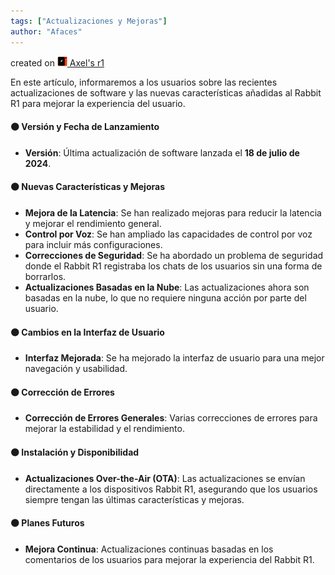 ```yaml
---
tags: ["Actualizaciones y Mejoras"]
author: "Afaces"
---
```


created on <a href="https://community.rabbit.tech/u/afaces"> 
    <img src="/assets/images/r1.png" alt="Axel's r1" width="16" height="16">
</a> <a href="https://community.rabbit.tech/u/afaces">Axel's r1</a>


En este artículo, informaremos a los usuarios sobre las recientes actualizaciones de software y las nuevas características añadidas al Rabbit R1 para mejorar la experiencia del usuario.

#### 🟠 Versión y Fecha de Lanzamiento
- **Versión**: Última actualización de software lanzada el **18 de julio de 2024**.

#### 🟠 Nuevas Características y Mejoras
- **Mejora de la Latencia**: Se han realizado mejoras para reducir la latencia y mejorar el rendimiento general.
- **Control por Voz**: Se han ampliado las capacidades de control por voz para incluir más configuraciones.
- **Correcciones de Seguridad**: Se ha abordado un problema de seguridad donde el Rabbit R1 registraba los chats de los usuarios sin una forma de borrarlos.
- **Actualizaciones Basadas en la Nube**: Las actualizaciones ahora son basadas en la nube, lo que no requiere ninguna acción por parte del usuario.

#### 🟠 Cambios en la Interfaz de Usuario
- **Interfaz Mejorada**: Se ha mejorado la interfaz de usuario para una mejor navegación y usabilidad.

#### 🟠 Corrección de Errores
- **Corrección de Errores Generales**: Varias correcciones de errores para mejorar la estabilidad y el rendimiento.

#### 🟠 Instalación y Disponibilidad
- **Actualizaciones Over-the-Air (OTA)**: Las actualizaciones se envían directamente a los dispositivos Rabbit R1, asegurando que los usuarios siempre tengan las últimas características y mejoras.

#### 🟠 Planes Futuros
- **Mejora Continua**: Actualizaciones continuas basadas en los comentarios de los usuarios para mejorar la experiencia del Rabbit R1.
